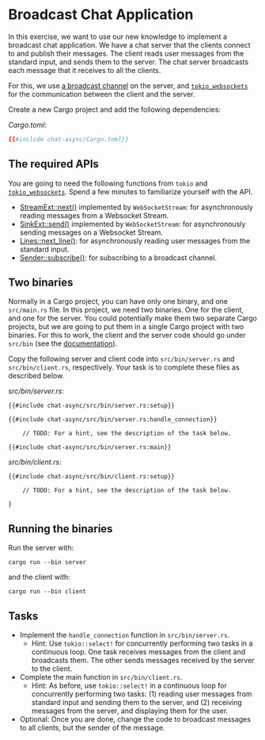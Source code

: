 # Broadcast Chat Application

In this exercise, we want to use our new knowledge to implement a broadcast
chat application. We have a chat server that the clients connect to and publish
their messages. The client reads user messages from the standard input, and
sends them to the server. The chat server broadcasts each message that it
receives to all the clients.

For this, we use [a broadcast channel][1] on the server, and
[`tokio_websockets`][2] for the communication between the client and the
server.

Create a new Cargo project and add the following dependencies:

_Cargo.toml_:

<!-- File Cargo.toml -->

```toml
{{#include chat-async/Cargo.toml}}
```

## The required APIs
You are going to need the following functions from `tokio` and
[`tokio_websockets`][2]. Spend a few minutes to familiarize yourself with the
API. 

- [StreamExt::next()][3] implemented by `WebSocketStream`: for asynchronously
  reading messages from a Websocket Stream.
- [SinkExt::send()][4] implemented by `WebSocketStream`: for asynchronously
  sending messages on a Websocket Stream.
- [Lines::next_line()][5]: for asynchronously reading user messages
  from the standard input.
- [Sender::subscribe()][6]: for subscribing to a broadcast channel.


## Two binaries

Normally in a Cargo project, you can have only one binary, and one
`src/main.rs` file. In this project, we need two binaries. One for the client,
and one for the server. You could potentially make them two separate Cargo
projects, but we are going to put them in a single Cargo project with two
binaries. For this to work, the client and the server code should go under
`src/bin` (see the [documentation][7]). 

Copy the following server and client code into `src/bin/server.rs` and
`src/bin/client.rs`, respectively. Your task is to complete these files as
described below. 

_src/bin/server.rs_:

<!-- File src/bin/server.rs -->

```rust,compile_fail
{{#include chat-async/src/bin/server.rs:setup}}

{{#include chat-async/src/bin/server.rs:handle_connection}}

    // TODO: For a hint, see the description of the task below.

{{#include chat-async/src/bin/server.rs:main}}
```

_src/bin/client.rs_:

<!-- File src/bin/client.rs -->

```rust,compile_fail
{{#include chat-async/src/bin/client.rs:setup}}

    // TODO: For a hint, see the description of the task below.

}
```

## Running the binaries
Run the server with:

```shell
cargo run --bin server
```

and the client with:

```shell
cargo run --bin client
```

## Tasks

* Implement the `handle_connection` function in `src/bin/server.rs`.
  * Hint: Use `tokio::select!` for concurrently performing two tasks in a
    continuous loop. One task receives messages from the client and broadcasts
    them. The other sends messages received by the server to the client.
* Complete the main function in `src/bin/client.rs`.
  * Hint: As before, use `tokio::select!` in a continuous loop for concurrently
    performing two tasks: (1) reading user messages from standard input and
    sending them to the server, and (2) receiving messages from the server, and
    displaying them for the user.
* Optional: Once you are done, change the code to broadcast messages to all
  clients, but the sender of the message.

[1]: https://docs.rs/tokio/latest/tokio/sync/broadcast/fn.channel.html
[2]: https://docs.rs/tokio-websockets/
[3]: https://docs.rs/futures-util/0.3.28/futures_util/stream/trait.StreamExt.html#method.next
[4]: https://docs.rs/futures-util/0.3.28/futures_util/sink/trait.SinkExt.html#method.send
[5]: https://docs.rs/tokio/latest/tokio/io/struct.Lines.html#method.next_line
[6]: https://docs.rs/tokio/latest/tokio/sync/broadcast/struct.Sender.html#method.subscribe
[7]: https://doc.rust-lang.org/cargo/reference/cargo-targets.html#binaries
